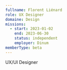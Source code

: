 ```yaml
---
fullname: Florent Liénard
role: UX Designer
domaine: Design
missions:
  - start: 2023-01-02
    end: 2023-06-30
    status: independent
    employer: Dinum
memberType: beta
---
```


UX/UI Designer

